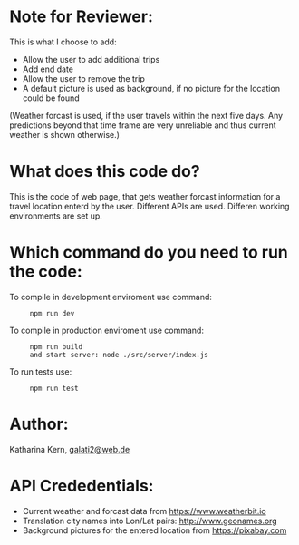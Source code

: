 ﻿# Note for Reviewer: 
This is what I choose to add:
  * Allow the user to add additional trips
  * Add end date
  * Allow the user to remove the trip
  * A default picture is used as background, if no picture for the location could be found

  (Weather forcast is used, if the user travels within the next five days. Any predictions beyond that time frame are very unreliable and thus current weather is shown otherwise.)

# What does this code do?
This is the code of web page, that gets weather forcast information for a travel location enterd by the user. Different APIs are used.
Differen working environments are set up.

# Which command do you need to run the code:
To compile in development enviroment use command:
````
     npm run dev
````

To compile in production enviroment use command:
````
     npm run build
     and start server: node ./src/server/index.js
````

To run tests use:
````
     npm run test
````

# Author: 
Katharina Kern, galati2@web.de

# API Crededentials:
* Current weather and forcast data from https://www.weatherbit.io
* Translation city names into Lon/Lat pairs:
http://www.geonames.org
* Background pictures for the entered location from https://pixabay.com






